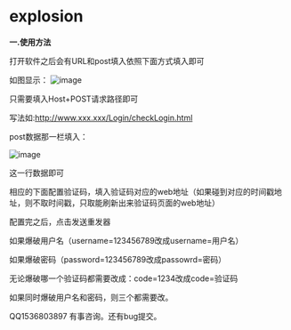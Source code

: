 # explosion
<strong>一.使用方法</strong>

打开软件之后会有URL和post填入依照下面方式填入即可

如图显示：
![image](https://user-images.githubusercontent.com/72113877/113388137-3ceb7580-93c0-11eb-9be1-11fe10abfe5d.png)

只需要填入Host+POST请求路径即可

写法如:http://www.xxx.xxx/Login/checkLogin.html

post数据那一栏填入：

![image](https://user-images.githubusercontent.com/72113877/113388688-46c1a880-93c1-11eb-9531-99648e3a5c11.png)

这一行数据即可

相应的下面配置验证码，填入验证码对应的web地址（如果碰到对应的时间戳地址，则不取时间戳，只取能刷新出来验证码页面的web地址）

配置完之后，点击发送重发器

如果爆破用户名（username=123456789改成username=用户名）

如果爆破密码（password=123456789改成passowrd=密码）

无论爆破哪一个验证码都需要改成：code=1234改成code=验证码

如果同时爆破用户名和密码，则三个都需要改。

QQ1536803897 有事咨询。还有bug提交。

